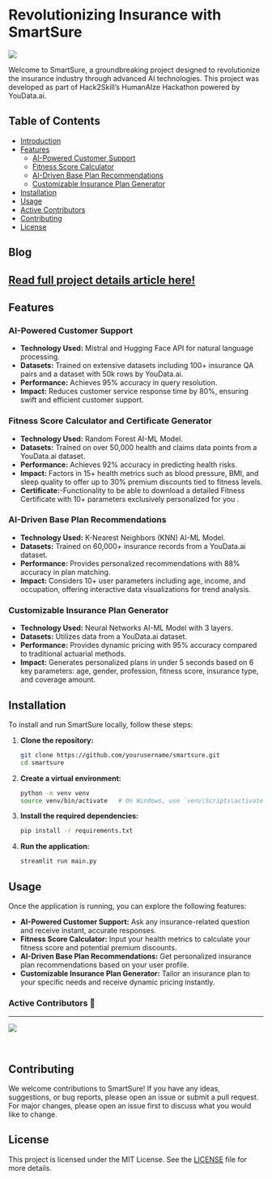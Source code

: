 # Revolutionizing Insurance with SmartSure
![](https://i.ibb.co/3s7JppM/Insurance-logo.png)

Welcome to SmartSure, a groundbreaking project designed to revolutionize the insurance industry through advanced AI technologies. This project was developed as part of Hack2Skill’s HumanAIze Hackathon <FinTech Edition> powered by YouData.ai.

## Table of Contents

- [Introduction](#introduction)
- [Features](#features)
  - [AI-Powered Customer Support](#ai-powered-customer-support)
  - [Fitness Score Calculator](#fitness-score-calculator)
  - [AI-Driven Base Plan Recommendations](#ai-driven-base-plan-recommendations)
  - [Customizable Insurance Plan Generator](#customizable-insurance-plan-generator)
- [Installation](#installation)
- [Usage](#usage)
- [Active Contributors](#active-contributors)
- [Contributing](#contributing)
- [License](#license)

## Blog
## [Read full project details article here!](https://medium.com/@yashbuddhadev21/transforming-insurance-with-ai-revolutionizing-customer-experience-and-operational-efficiency-3ac30094eca7)

## Features

### AI-Powered Customer Support

- **Technology Used:** Mistral and Hugging Face API for natural language processing.
- **Datasets:** Trained on extensive datasets including 100+ insurance QA pairs and a dataset with 50k rows by YouData.ai.
- **Performance:** Achieves 95% accuracy in query resolution.
- **Impact:** Reduces customer service response time by 80%, ensuring swift and efficient customer support.

### Fitness Score Calculator and Certificate Generator 

- **Technology Used:** Random Forest AI-ML Model.
- **Datasets:** Trained on over 50,000 health and claims data points from a YouData.ai dataset.
- **Performance:** Achieves 92% accuracy in predicting health risks.
- **Impact:** Factors in 15+ health metrics such as blood pressure, BMI, and sleep quality to offer up to 30% premium discounts tied to fitness levels.
- **Certificate:**-Functionality to be able to download a detailed Fitness Certificate with 10+ parameters exclusively personalized for you .
  
### AI-Driven Base Plan Recommendations

- **Technology Used:** K-Nearest Neighbors (KNN) AI-ML Model.
- **Datasets:** Trained on 60,000+ insurance records from a YouData.ai dataset.
- **Performance:** Provides personalized recommendations with 88% accuracy in plan matching.
- **Impact:** Considers 10+ user parameters including age, income, and occupation, offering interactive data visualizations for trend analysis.

### Customizable Insurance Plan Generator

- **Technology Used:** Neural Networks AI-ML Model with 3 layers.
- **Datasets:** Utilizes data from a YouData.ai dataset.
- **Performance:** Provides dynamic pricing with 95% accuracy compared to traditional actuarial methods.
- **Impact:** Generates personalized plans in under 5 seconds based on 6 key parameters: age, gender, profession, fitness score, insurance type, and coverage amount.

## Installation

To install and run SmartSure locally, follow these steps:

1. **Clone the repository:**
   ```bash
   git clone https://github.com/yourusername/smartsure.git
   cd smartsure
   ```

2. **Create a virtual environment:**
   ```bash
   python -m venv venv
   source venv/bin/activate   # On Windows, use `venv\Scripts\activate`
   ```

3. **Install the required dependencies:**
   ```bash
   pip install -r requirements.txt
   ```

4. **Run the application:**
   ```bash
   streamlit run main.py
   ```

## Usage

Once the application is running, you can explore the following features:

- **AI-Powered Customer Support:** Ask any insurance-related question and receive instant, accurate responses.
- **Fitness Score Calculator:** Input your health metrics to calculate your fitness score and potential premium discounts.
- **AI-Driven Base Plan Recommendations:** Get personalized insurance plan recommendations based on your user profile.
- **Customizable Insurance Plan Generator:** Tailor an insurance plan to your specific needs and receive dynamic pricing instantly.

### Active Contributors 🚀
<hr>
<p align="start">
<a  href="[https://github.com/MihirRajeshPanchal/Final-Year-Project-Drone/graphs/contributors](https://github.com/buddhadevyash/INNOV8-HumanAIze-FintechEdition/graphs/contributors)">
  <img src="https://contrib.rocks/image?repo=buddhadevyash/INNOV8-HumanAIze-FintechEdition"/>
</a>
</p>
</br>

## Contributing

We welcome contributions to SmartSure! If you have any ideas, suggestions, or bug reports, please open an issue or submit a pull request. For major changes, please open an issue first to discuss what you would like to change.

## License

This project is licensed under the MIT License. See the [LICENSE](LICENSE) file for more details.
